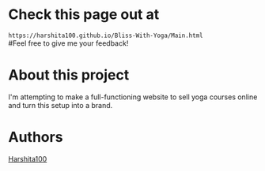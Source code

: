 # Check this page out at 
```https://harshita100.github.io/Bliss-With-Yoga/Main.html```
<br>
#Feel free to give me your feedback!
<br>

# About this project
I'm attempting to make a full-functioning website to sell yoga courses online and turn this setup into a brand.
<br>
  
# Authors
[Harshita100](https://github.com/Harshita100)
